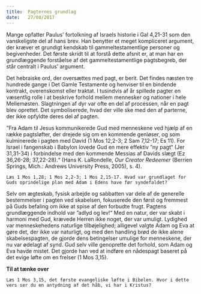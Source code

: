 ```yaml
---
title:  Pagternes grundlag
date:   27/08/2017
---
```


Mange opfatter Paulus’ fortolkning af Israels historie i Gal 4,21-31 som den vanskeligste del af hans brev. Han benytter et meget kompliceret argument, der kræver et grundigt kendskab til gammeltestamentlige personer og begivenheder. Det første skridt til at forstå dette afsnit er, at man har en grundlæggende forståelse af det gammeltestamentlige pagtsbegreb, der står centralt i Paulus’ argument.

Det hebraiske ord, der oversættes med pagt, er berit. Det findes næsten tre hundrede gange i Det Gamle Testamente og henviser til en bindende kontrakt, overenskomst eller traktat. I tusindvis af år spillede pagter en væsentlig rolle i at beskrive forhold mellem mennesker og nationer i hele Mellemøsten. Slagtningen af dyr var ofte en del af processen, når en pagt blev oprettet. Det symboliserede, hvad der ville ske med den af parterne, der ikke opfyldte deres del af pagten.

”Fra Adam til Jesus kommunikerede Gud med menneskene ved hjælp af en række pagtsløfter, der drejede sig om en kommende genløser, og som kulminerede i pagten med David (1 Mos 12,2-3; 2 Sam 7,12-17; Es 11). For Israel i fangenskab i Babylon lovede Gud en mere effektiv ”ny pagt“ (Jer 31,31-34) i forbindelse med den kommende Messias af Davids slægt (Ez 36,26-28; 37,22-28).“ (Hans K. LaRondelle, *Our Creator Redeemer* (Berrien Springs, Mich.: Andrews University Press, 2005), s. 4).

`Læs 1 Mos 1,28; 1 Mos 2,2-3; 1 Mos 2,15-17. Hvad var grundlaget for Guds oprindelige plan med Adam i Edens have før syndefaldet?`

Selv om ægteskab, fysisk arbejde og sabbatten var dele af de generelle bestemmelser i pagten ved skabelsen, fokuserede den først og fremmest på Guds befaling om ikke at spise af den forbudte frugt. Pagtens grundlæggende indhold var ”adlyd og lev!“ Med en natur, der var skabt i harmoni med Gud, krævede Herren ikke noget, der var umuligt. Lydighed var menneskehedens naturlige tilbøjelighed; alligevel valgte Adam og Eva at gøre det, der ikke var naturligt, og med den handling brød de ikke alene skabelsespagten, de gjorde dens betingelser umulige for menneskene, der nu var ødelagt af synd. Gud selv ville genoprette det forhold, som Adam og Eva havde mistet. Det gjorde han ved at indføre en nådespagt baseret på det evige løfte om en frelser (1 Mos 3,15).

**Til at tænke over**

`Læs 1 Mos 3,15, det første evangeliske løfte i Bibelen. Hvor i dette vers ser du en antydning af det håb, vi har i Kristus?`
